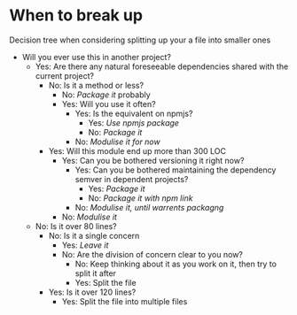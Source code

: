 # When to break up

Decision tree when considering splitting up your a file into smaller ones

* Will you ever use this in another project?
  * Yes: Are there any natural foreseeable dependencies shared with the current project?
    * No: Is it a method or less?
      * No: _Package it_ probably
      * Yes: Will you use it often?
        * Yes: Is the equivalent on npmjs?
          * Yes: _Use npmjs package_
          * No:  _Package it_
        * No: _Modulise it for now_
    * Yes: Will this module end up more than 300 LOC
      * Yes: Can you be bothered versioning it right now?
        * Yes: Can you be bothered maintaining the dependency semver in dependent projects?
          * Yes: _Package it_
          * No: _Package it with npm link_
        * No: _Modulise it, until warrents packagng_
      * No: _Modulise it_
  * No: Is it over 80 lines?
    * No: Is it a single concern
      * Yes: _Leave it_
      * No: Are the division of concern clear to you now?
        * No: Keep thinking about it as you work on it, then try to split it after
        * Yes: Split the file
    * Yes: Is it over 120 lines?
      * Yes: Split the file into multiple files
